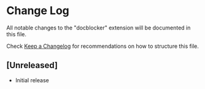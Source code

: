 # Change Log
All notable changes to the "docblocker" extension will be documented in this file.

Check [Keep a Changelog](http://keepachangelog.com/) for recommendations on how to structure this file.

## [Unreleased]
- Initial release